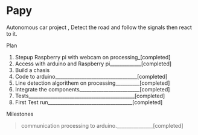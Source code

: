 # Papy
Autonomous car project , Detect the road and follow the signals then react to it.

Plan
1. Stepup Raspberry pi with webcam on processing_[completed]
2. Access with arduino and Raspberry pi_____________[completed]
3. Build a chasis
4. Code to arduino__________________________________[completed]
5. Line detection algorithem on processing__________[completed]
6. Integrate the components_________________________[completed]
7. Tests____________________________________________[completed]
8. First Test run___________________________________[completed]

Milestones
>communication processing to arduino._______________[completed]
